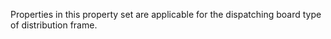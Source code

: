 Properties in this property set are applicable for the dispatching board type of distribution frame.
